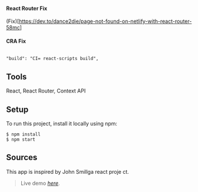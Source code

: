 #### React Router Fix

(Fix)[https://dev.to/dance2die/page-not-found-on-netlify-with-react-router-58mc]

#### CRA Fix

```

"build": "CI= react-scripts build",

```

## Tools
React, React Router, Context API

## Setup
To run this project, install it locally using npm:

```
$ npm install
$ npm start
```

## Sources
This app is inspired by John Smillga react proje ct.

> Live demo [_here_](https://weekendcocktails.netlify.app).
